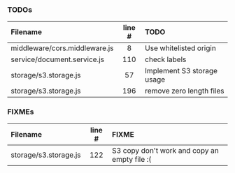 ### TODOs
| Filename | line # | TODO
|:------|:------:|:------
| middleware/cors.middleware.js | 8 | Use whitelisted origin
| service/document.service.js | 110 | check labels
| storage/s3.storage.js | 57 | Implement S3 storage usage
| storage/s3.storage.js | 196 | remove zero length files

### FIXMEs
| Filename | line # | FIXME
|:------|:------:|:------
| storage/s3.storage.js | 122 | S3 copy don't work and copy an empty file :(